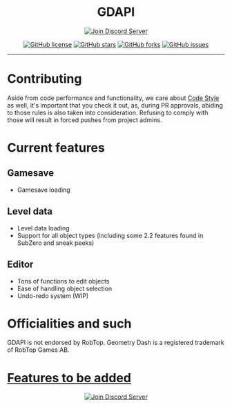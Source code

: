 <div align="center">
<h1>GDAPI</h1>
      <a href="https://ci.appveyor.com/project/AltenGD/gd-edit"><img src="https://ci.appveyor.com/api/projects/status/rr383gfmmby75c2p?svg=true" alt="Join Discord Server"/></a>
      
[![GitHub license](https://img.shields.io/github/license/gd-edit/GDAPI.svg?style=flat-square)](https://github.com/gd-edit/GDAPI/blob/master/LICENSE) 
[![GitHub stars](https://img.shields.io/github/stars/gd-edit/GDAPI.svg?style=flat-square)](https://github.com/gd-edit/GDAPI/stargazers)
[![GitHub forks](https://img.shields.io/github/forks/gd-edit/GDAPI.svg?style=flat-square)](https://github.com/gd-edit/GDAPI/network)
[![GitHub issues](https://img.shields.io/github/issues/gd-edit/GDAPI.svg?style=flat-square)](https://github.com/gd-edit/GDAPI/issues)
</div>

---

# Contributing

Aside from code performance and functionality, we care about [Code Style](CodeStyle.md) as well, it's important that you check it out, as, during PR approvals, abiding to those rules is also taken into consideration. Refusing to comply with those will result in forced pushes from project admins.

# Current features

## Gamesave

- Gamesave loading

## Level data

- Level data loading
- Support for all object types (including some 2.2 features found in SubZero and sneak peeks)

## Editor

- Tons of functions to edit objects
- Ease of handling object selection
- Undo-redo system (WIP)

# Officialities and such

GDAPI is not endorsed by RobTop. Geometry Dash is a registered trademark of RobTop Games AB.

# [Features to be added](FeaturesToBeAdded.md)

<div align="center">
    <a href="https://discord.gg/cq2FKbb"><img src="https://canary.discordapp.com/api/guilds/467885469108142100/widget.png?style=banner2" alt="Join Discord Server"/></a>
</div>
